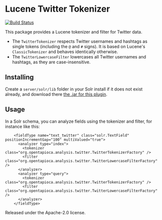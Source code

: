 Lucene Twitter Tokenizer
========================

[![Build Status](https://travis-ci.org/wetneb/lucene-twitter.svg?branch=master)](https://travis-ci.org/wetneb/lucene-twitter)

This package provides a Lucene tokenizer and filter for Twitter data.
* The `TwitterTokenizer` respects Twitter usernames and hashtags as single tokens (including
  the `@` and `#` signs). It is based on Lucene's `ClassicTokenizer` and behaves identically
  otherwise.
* The `TwitterLowercaseFilter` lowercases all Twitter usernames and hashtags, as they are
  case-insensitive.

Installing
----------

Create a `server/solr/lib` folder in your Solr install if it does not exist already,
and download there [the .jar for this plugin](https://github.com/wetneb/lucene-twitter/releases/download/v0.0.1/lucene-twitter-0.0.1.jar).

Usage
-----

In a Solr schema, you can analyze fields using the tokenizer and filter, for instance like this:
```
    <fieldType name="text_twitter" class="solr.TextField" positionIncrementGap="100" multiValued="true">
      <analyzer type="index">
        <tokenizer class="org.opentapioca.analysis.twitter.TwitterTokenizerFactory" />
        <filter class="org.opentapioca.analysis.twitter.TwitterLowercaseFilterFactory" />
      </analyzer>
      <analyzer type="query">
        <tokenizer class="org.opentapioca.analysis.twitter.TwitterTokenizerFactory" />
        <filter class="org.opentapioca.analysis.twitter.TwitterLowercaseFilterFactory" />
      </analyzer>
    </fieldType>
```

Released under the Apache-2.0 license.

